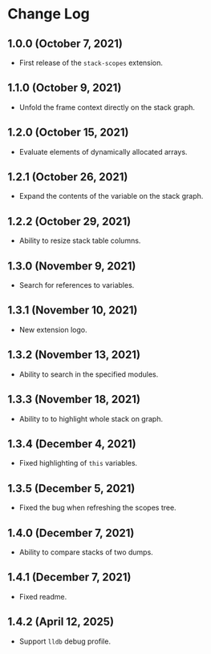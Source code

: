 # Change Log

## 1.0.0 (October 7, 2021)

- First release of the `stack-scopes` extension.

## 1.1.0 (October 9, 2021)

- Unfold the frame context directly on the stack graph.

## 1.2.0 (October 15, 2021)

- Evaluate elements of dynamically allocated arrays.

## 1.2.1 (October 26, 2021)

- Expand the contents of the variable on the stack graph.

## 1.2.2 (October 29, 2021)

- Ability to resize stack table columns.

## 1.3.0 (November 9, 2021)

- Search for references to variables.

## 1.3.1 (November 10, 2021)

- New extension logo.

## 1.3.2 (November 13, 2021)

- Ability to search in the specified modules.

## 1.3.3 (November 18, 2021)

- Ability to to highlight whole stack on graph.

## 1.3.4 (December 4, 2021)

- Fixed highlighting of `this` variables.

## 1.3.5 (December 5, 2021)

- Fixed the bug when refreshing the scopes tree.

## 1.4.0 (December 7, 2021)

- Ability to compare stacks of two dumps.

## 1.4.1 (December 7, 2021)

- Fixed readme.

## 1.4.2 (April 12, 2025)

- Support `lldb` debug profile.
